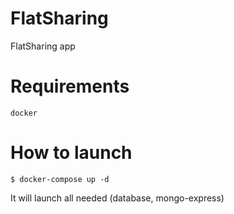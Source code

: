 # FlatSharing
FlatSharing app

# Requirements
`docker`

# How to launch
```
$ docker-compose up -d
```
It will launch all needed (database, mongo-express)